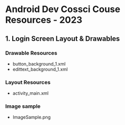 # Android Dev Cossci Couse Resources - 2023

## 1. Login Screen Layout & Drawables

### Drawable Resources

- button_background_1.xml
- edittext_background_1.xml

### Layout Resources

- activity_main.xml

### Image sample

- ImageSample.png